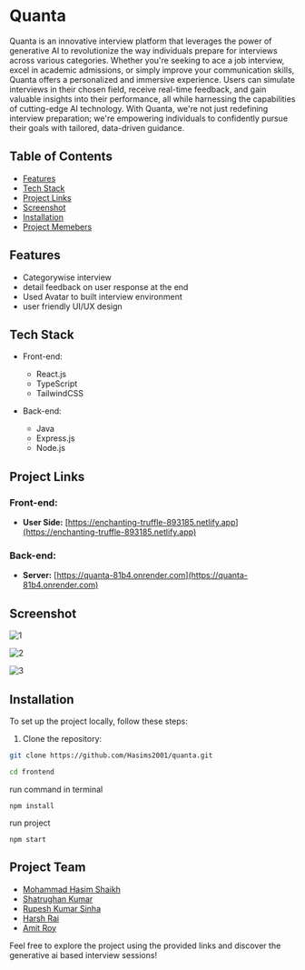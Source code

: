 # Quanta

Quanta is an innovative interview platform that leverages the power of generative AI to revolutionize the way individuals prepare for interviews across various categories. Whether you're seeking to ace a job interview, excel in academic admissions, or simply improve your communication skills, Quanta offers a personalized and immersive experience. Users can simulate interviews in their chosen field, receive real-time feedback, and gain valuable insights into their performance, all while harnessing the capabilities of cutting-edge AI technology. With Quanta, we're not just redefining interview preparation; we're empowering individuals to confidently pursue their goals with tailored, data-driven guidance.

## Table of Contents
- [Features](#features)
- [Tech Stack](#Tech-stack)
- [Project Links](#Project-links)
- [Screenshot](#Screenshot)
- [Installation](#installation)
- [Project Memebers](#Project-team)



## Features

- Categorywise interview
- detail feedback on user response at the end
- Used Avatar to built interview environment
- user friendly UI/UX design


## Tech Stack

- Front-end:
  - React.js 
  - TypeScript
  - TailwindCSS
    
- Back-end:
  - Java
  - Express.js 
  - Node.js

## Project Links

### Front-end:
- **User Side:** [https://enchanting-truffle-893185.netlify.app](https://enchanting-truffle-893185.netlify.app)

### Back-end:
- **Server:** [https://quanta-81b4.onrender.com](https://quanta-81b4.onrender.com)

## Screenshot

![1](https://github.com/Hasims2001/quanta/assets/58412185/8ad8a474-8df0-4539-a507-f5daefbb2fd5)


![2](https://github.com/Hasims2001/quanta/assets/58412185/a0d3034d-7a98-43cd-bbc5-5242d028ab1d)


![3](https://github.com/Hasims2001/quanta/assets/58412185/e3130aea-d0fd-444e-8ed1-feaedb6614a0)






## Installation
To set up the project locally, follow these steps:

1. Clone the repository:

```bash
git clone https://github.com/Hasims2001/quanta.git
```

```bash
cd frontend
```

run command in terminal
```
npm install
```

run project
```
npm start
```


## Project Team

- [Mohammad Hasim Shaikh](https://github.com/Hasims2001)
- [Shatrughan Kumar](https://github.com/shatrukumar47)
- [Rupesh Kumar Sinha](https://github.com/Rupesh0913)
- [Harsh Rai](https://github.com/RHarsh0)
- [Amit Roy](https://github.com/Amit0841)

Feel free to explore the project using the provided links and discover the generative ai based interview sessions!
